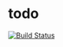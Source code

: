 # todo

[![Build Status](https://dev.azure.com/qm-devops-learning/Devops-learning/_apis/build/status%2Fgetkam.todo?branchName=main)](https://dev.azure.com/qm-devops-learning/Devops-learning/_build/latest?definitionId=3&branchName=main)